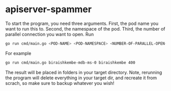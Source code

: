 # apiserver-spammer

To start the program, you need three arguments. First, the pod name you want to run this to. Second, the namespace of the pod. Third, the number of parallel connection you want to open. Run 
```bash
go run cmd/main.go <POD-NAME> <POD-NAMESPACE> <NUMBER-OF-PARALLEL-OPEN-CONNECTIONS>
```

For example
```bash
go run cmd/main.go biraishkembe-mdb-ms-0 biraishkembe 400
```

The result will be placed in folders in your target directory. Note, rerunning the program will delete everything in your target dir, and recreate it from scrach, so make sure to backup whatever you wish!